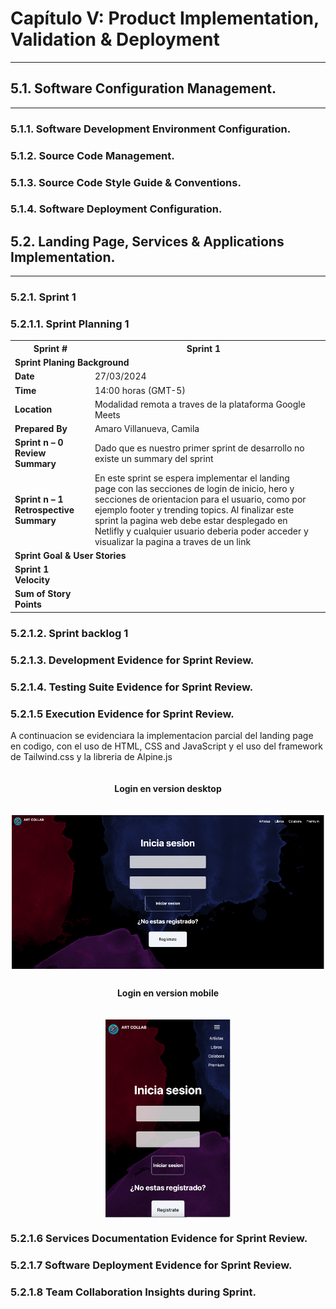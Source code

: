 
# Capítulo V: Product Implementation, Validation & Deployment
<hr>

## 5.1. Software Configuration Management.
<hr>

### 5.1.1. Software Development Environment Configuration.
### 5.1.2. Source Code Management.
### 5.1.3. Source Code Style Guide & Conventions.
### 5.1.4. Software Deployment Configuration.

## 5.2. Landing Page, Services & Applications Implementation.
<hr>

### 5.2.1. Sprint 1

### 5.2.1.1. Sprint Planning 1 

<table>
     <tr> 
        <th>  Sprint #  </th>
        <th> Sprint 1 </th>
     </tr>
     <tr> 
        <td style="font-weight: bold;" colspan="7"> Sprint Planing Background</td>
     </tr>
     <tr>
       <td style="font-weight: bold;"> Date </td>
       <td> 27/03/2024 </td>
     </tr>
     <tr>
       <td style="font-weight: bold;"> Time </td>
       <td> 14:00 horas (GMT-5) </td>
     </tr>
     <tr>
       <td style="font-weight: bold;"> Location </td>
       <td> Modalidad remota a traves de la plataforma Google Meets <td>
     </tr>
      <tr>
        <td style="font-weight: bold;"> Prepared By </td>
        <td> Amaro Villanueva, Camila <td>
     </tr>
     <tr>
        <td style="font-weight: bold;"> Sprint n – 0 Review Summary </td>
        <td> Dado que es nuestro primer sprint de desarrollo no existe 
        un summary del sprint <td>
     </tr>
     <tr>
        <td style="font-weight: bold;"> Sprint n – 1 Retrospective Summary </td>
        <td> En este sprint se espera implementar el landing page
        con las secciones de login de inicio, hero y secciones de orientacion para el usuario, como por ejemplo footer y trending topics. Al finalizar este sprint la pagina web debe estar desplegado en Netlifly y cualquier usuario deberia poder acceder y visualizar la pagina a traves de un link <td>
     </tr>
     <tr> 
        <td style="font-weight: bold;" colspan="7"> Sprint Goal & User Stories</td>
     </tr>
       <tr>
          <td style="font-weight: bold;"> Sprint 1 Velocity </td>
          <td>  <td>
      </tr>
      <tr>
          <td style="font-weight: bold;"> Sum of Story Points </td>
          <td>  <td>
      </tr>


  </table>



### 5.2.1.2. Sprint backlog 1


### 5.2.1.3. Development Evidence for Sprint Review.

### 5.2.1.4. Testing Suite Evidence for Sprint Review. 

### 5.2.1.5 Execution Evidence for Sprint Review.

<p> A continuacion se evidenciara la implementacion parcial del landing page en codigo, con el uso de  HTML, CSS and JavaScript y el uso del framework de Tailwind.css y la libreria de Alpine.js </p>


<div style="display:flex; justify-conten:center; flex-direction:column; align-items:center; gap:1rem;">
   <h4> Login en version desktop </h4>
   <img style="width:500px" src="./assets/Login-Desktop.png"/>
</div>

<div style="display:flex; justify-conten:center; flex-direction:column; align-items:center; gap:1rem;">
    <h4 style=" padding-top:10px;" > Login en version mobile </h4>
   <img style=" width:200px" src="./assets/Login-Mobile.png"/>
</div>


### 5.2.1.6 Services Documentation Evidence for Sprint Review.

### 5.2.1.7 Software Deployment Evidence for Sprint Review.

### 5.2.1.8 Team Collaboration Insights during Sprint.
